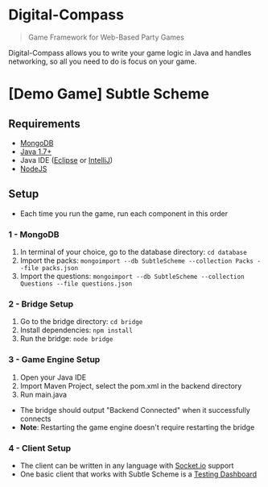 # Digital-Compass
> Game Framework for Web-Based Party Games

Digital-Compass allows you to write your game logic in Java and handles networking, so all you need to do is focus on your game.


[Demo Game] Subtle Scheme
=========
Requirements
----
  * [MongoDB](https://www.mongodb.org/)
  * [Java 1.7+](http://www.oracle.com/technetwork/java/javase/downloads/jdk8-downloads-2133151.html)
  * Java IDE ([Eclipse](https://eclipse.org/) or [IntelliJ](https://www.jetbrains.com/idea/))
  * [NodeJS](https://nodejs.org/en/)

Setup
-----
  * Each time you run the game, run each component in this order

### 1 - MongoDB ###
1.  In terminal of your choice, go to the database directory: `cd database`
2.  Import the packs: `mongoimport --db SubtleScheme --collection Packs --file packs.json`
3.  Import the questions: `mongoimport --db SubtleScheme --collection Questions --file questions.json`

### 2 - Bridge Setup ###
 1. Go to the bridge directory: `cd bridge`
 2. Install dependencies: `npm install`
 3. Run the bridge: `node bridge`

### 3 - Game Engine Setup ###
1. Open your Java IDE
2. Import Maven Project, select the pom.xml in the backend directory
3. Run main.java
  * The bridge should output "Backend Connected" when it successfully connects
  * **Note**: Restarting the game engine doesn't require restarting the bridge

### 4 - Client Setup ###
* The client can be written in any language with [Socket.io](http://socket.io/) support
* One basic client that works with Subtle Scheme is a [Testing Dashboard](https://github.com/3StackGames/digital-compass-client)
